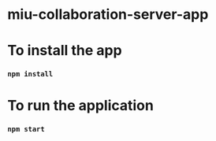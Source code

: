 # miu-collaboration-server-app

# To install the app

### `npm install`

# To run the application
### `npm start`
